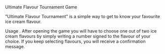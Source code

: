 Ultimate Flavour Tournament Game

"Ultimate Flavour Tournament" is a simple way to get to know your favourite ice cream flavour.

Usage
.
After opening the game you will have to choose one out of two ice cream flavours by simply writing a number signed to the flavour of your choice. If you keep selecting flavours, you will receive a confirmation message.

